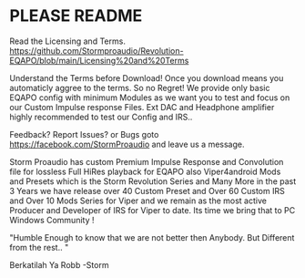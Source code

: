 # PLEASE README 
Read the Licensing and Terms. 
https://github.com/Stormproaudio/Revolution-EQAPO/blob/main/Licensing%20and%20Terms

Understand the Terms before Download!
Once you download means you automaticly aggree to the terms. So no Regret!
We provide only basic EQAPO config with minimum Modules as we want you to test
and focus on our Custom Impulse response Files. Ext DAC and Headphone amplifier
highly recommended to test our Config and IRS..

Feedback? Report Issues? or Bugs goto https://facebook.com/StormProaudio and leave us a message.

Storm Proaudio has custom Premium Impulse Response and Convolution file for lossless Full 
HiRes playback for EQAPO also Viper4android Mods and Presets which is the Storm Revolution Series
and Many More in the past 3 Years we have release over 40 Custom Preset and Over 60 Custom IRS and
Over 10 Mods Series for Viper and we remain as the most active Producer and Developer of IRS for Viper to date.
Its time we bring that to PC Windows Community !

"Humble Enough to know that we are not better then Anybody. But Different from the rest.. "

Berkatilah Ya Robb -Storm
